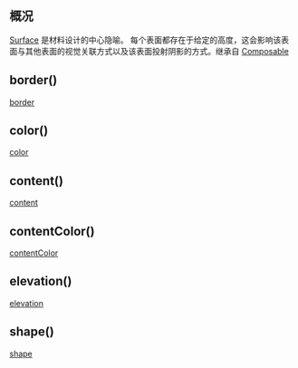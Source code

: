 ## 概况

[Surface](/API/UI/Compose/Widget/Surface/README.md) 是材料设计的中心隐喻。
每个表面都存在于给定的高度，这会影响该表面与其他表面的视觉关联方式以及该表面投射阴影的方式。继承自 [Composable](/API/UI/Compose/Widget/Composable/README.md)

## border()

[border](border.md ":include")

## color()

[color](color.md ":include")

## content()

[content](content.md ":include")

## contentColor()

[contentColor](contentColor.md ":include")

## elevation()

[elevation](elevation.md ":include")

## shape()

[shape](shape.md ":include")